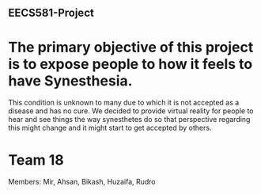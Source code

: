 ## EECS581-Project
# The primary objective of this project is to expose people to how it feels to have Synesthesia.
This condition is unknown to many due to which it is not accepted as a disease and has no
cure. We decided to provide virtual reality for people to hear and see things the way
synesthetes do so that perspective regarding this might change and it might start to get
accepted by others. 

# Team 18
Members: Mir, Ahsan, Bikash, Huzaifa, Rudro
